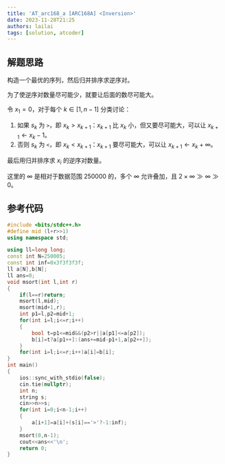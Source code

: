 ```yaml
---
title: 'AT_arc168_a [ARC168A] <Inversion>'
date: 2023-11-28T21:25
authors: lailai
tags: [solution, atcoder]
---
```


<Solution pid="AT_arc168_a" aid="hm72ngsq" />

<!-- truncate -->

## 解题思路

构造一个最优的序列，然后归并排序求逆序对。

为了使逆序对数量尽可能少，就要让后面的数尽可能大。

令 $x_1=0$，对于每个 $k\in[1,n-1]$ 分类讨论：

1. 如果 $s_k$ 为 `>`，即 $x_k>x_{k+1}$：$x_{k+1}$ 比 $x_k$ 小，但又要尽可能大，可以让 $x_{k+1}\gets x_k-1$。
2. 否则 $s_k$ 为 `<`，即 $x_k<x_{k+1}$：$x_{k+1}$ 要尽可能大，可以让 $x_{k+1}\gets x_k+\infty$。

最后用归并排序求 $x_i$ 的逆序对数量。

这里的 $\infty$ 是相对于数据范围 $250000$ 的，多个 $\infty$ 允许叠加，且 $2\times\infty\gg\infty\gg 0$。

## 参考代码

```cpp
#include <bits/stdc++.h>
#define mid (l+r>>1)
using namespace std;

using ll=long long;
const int N=250005;
const int inf=0x3f3f3f3f;
ll a[N],b[N];
ll ans=0;
void msort(int l,int r)
{
	if(l==r)return;
	msort(l,mid);
	msort(mid+1,r);
	int p1=l,p2=mid+1;
	for(int i=l;i<=r;i++)
	{
		bool t=p1<=mid&&(p2>r||a[p1]<=a[p2]);
		b[i]=t?a[p1++]:(ans+=mid-p1+1,a[p2++]);
	}
	for(int i=l;i<=r;i++)a[i]=b[i];
}
int main()
{
	ios::sync_with_stdio(false);
	cin.tie(nullptr);
	int n;
	string s;
	cin>>n>>s;
	for(int i=0;i<n-1;i++)
	{
		a[i+1]=a[i]+(s[i]=='>'?-1:inf);
	}
	msort(0,n-1);
	cout<<ans<<'\n';
	return 0;
}
```
